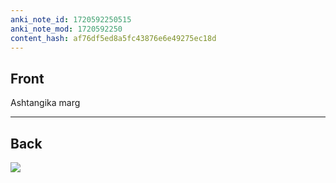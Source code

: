 ```yaml
---
anki_note_id: 1720592250515
anki_note_mod: 1720592250
content_hash: af76df5ed8a5fc43876e6e49275ec18d
---
```


## Front

Ashtangika marg

<hr/>

## Back

![](img2678857555173254474.jpg)